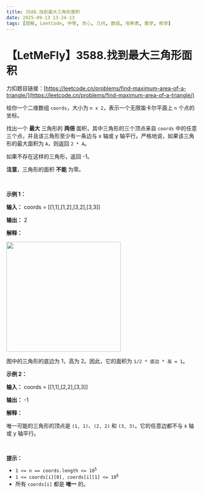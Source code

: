 ```yaml
---
title: 3588.找到最大三角形面积
date: 2025-09-13 13-24-13
tags: [题解, LeetCode, 中等, 贪心, 几何, 数组, 哈希表, 数学, 枚举]
---
```


# 【LetMeFly】3588.找到最大三角形面积

力扣题目链接：[https://leetcode.cn/problems/find-maximum-area-of-a-triangle/](https://leetcode.cn/problems/find-maximum-area-of-a-triangle/)

<p>给你一个二维数组 <code>coords</code>，大小为 <code>n x 2</code>，表示一个无限笛卡尔平面上 <code>n</code> 个点的坐标。</p>

<p>找出一个 <strong>最大</strong>&nbsp;三角形的 <strong>两倍&nbsp;</strong>面积，其中三角形的三个顶点来自 <code>coords</code> 中的任意三个点，并且该三角形至少有一条边与 x 轴或 y 轴平行。严格地说，如果该三角形的最大面积为 <code>A</code>，则返回 <code>2 * A</code>。</p>

<p>如果不存在这样的三角形，返回 -1。</p>

<p><strong>注意</strong>，三角形的面积 <strong>不能</strong> 为零。</p>

<p>&nbsp;</p>

<p><strong class="example">示例 1：</strong></p>

<div class="example-block">
<p><strong>输入：</strong> <span class="example-io">coords = [[1,1],[1,2],[3,2],[3,3]]</span></p>

<p><strong>输出：</strong> <span class="example-io">2</span></p>

<p><strong>解释：</strong></p>

<p><img src="https://assets.leetcode.com/uploads/2025/04/19/image-20250420010047-1.png" style="width: 300px; height: 289px;" /></p>

<p>图中的三角形的底边为 1，高为 2。因此，它的面积为 <code>1/2 * 底边 * 高 = 1</code>。</p>
</div>

<p><strong class="example">示例 2：</strong></p>

<div class="example-block">
<p><strong>输入：</strong> <span class="example-io">coords = [[1,1],[2,2],[3,3]]</span></p>

<p><strong>输出：</strong> <span class="example-io">-1</span></p>

<p><strong>解释：</strong></p>

<p>唯一可能的三角形的顶点是 <code>(1, 1)</code>、<code>(2, 2)</code> 和 <code>(3, 3)</code>。它的任意边都不与 x 轴或 y 轴平行。</p>
</div>

<p>&nbsp;</p>

<p><strong>提示：</strong></p>

<ul>
	<li><code>1 &lt;= n == coords.length &lt;= 10<sup>5</sup></code></li>
	<li><code>1 &lt;= coords[i][0], coords[i][1] &lt;= 10<sup>6</sup></code></li>
	<li>所有 <code>coords[i]</code> 都是 <strong>唯一</strong> 的。</li>
</ul>


    